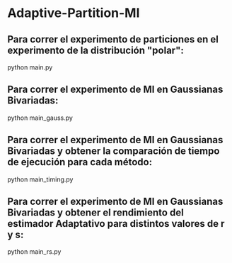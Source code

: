 # Adaptive-Partition-MI

## Para correr el experimento de particiones en el experimento de la distribución "polar":

python main.py

## Para correr el experimento de MI en Gaussianas Bivariadas:

python main_gauss.py

## Para correr el experimento de MI en Gaussianas Bivariadas y obtener la comparación de tiempo de ejecución para cada método:

python main_timing.py


## Para correr el experimento de MI en Gaussianas Bivariadas y obtener el rendimiento del estimador Adaptativo para distintos valores de r y s:

python main_rs.py
